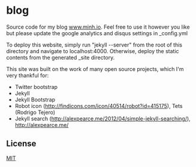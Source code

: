 blog
======

Source code for my blog www.minh.io. Feel free to use it however you like
but please update the google analytics and disqus settings in _config.yml

To deploy this website, simply run "jekyll --server" from the root of this 
directory and navigate to localhost:4000. Otherwise, deploy the static contents 
from the generated _site directory.

This site was built on the work of many open source projects, which I'm
very thankful for:

* Twitter bootstrap
* Jekyll
* Jekyll Bootstrap
* Robot icon (http://findicons.com/icon/40514/robot?id=415175), Tets (Rodrigo Tejero)
* Jekyll search (http://alexpearce.me/2012/04/simple-jekyll-searching/), http://alexpearce.me/

## License

[MIT](http://opensource.org/licenses/MIT)



